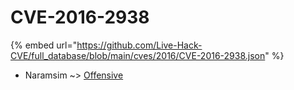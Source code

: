 # CVE-2016-2938
{% embed url="https://github.com/Live-Hack-CVE/full_database/blob/main/cves/2016/CVE-2016-2938.json" %}

* Naramsim ~> [Offensive](https://www.alice-snow.ru/2016/database/cve-2016-2938/offensive-naramsim)